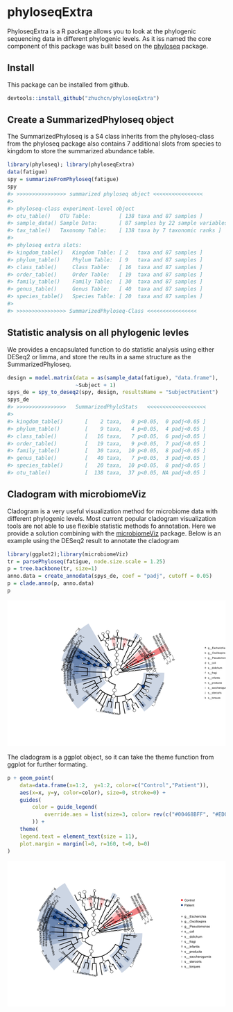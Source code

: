 <!-- README.md is generated from README.Rmd. Please edit that file -->
phyloseqExtra
=============

PhyloseqExtra is a R package allows you to look at the phylogenic sequencing data in different phylogenic levels. As it iss named the core component of this package was built based on the [phyloseq](http://bioconductor.org/packages/release/bioc/html/phyloseq.html) package.

Install
-------

This package can be installed from github.

``` r
devtools::install_github("zhuchcn/phyloseqExtra")
```

Create a SummarizedPhyloseq object
----------------------------------

The SummarizedPhyloseq is a S4 class inherits from the phyloseq-class from the phyloseq package also contains 7 additional slots from species to kingdom to store the summarized abundance table.

``` r
library(phyloseq); library(phyloseqExtra)
data(fatigue)
spy = summarizeFromPhyloseq(fatigue)
spy
#> >>>>>>>>>>>>>>>> summarized phyloseq object <<<<<<<<<<<<<<<<
#> 
#> phyloseq-class experiment-level object
#> otu_table()   OTU Table:         [ 138 taxa and 87 samples ]
#> sample_data() Sample Data:       [ 87 samples by 22 sample variables ]
#> tax_table()   Taxonomy Table:    [ 138 taxa by 7 taxonomic ranks ]
#> 
#> phyloseq extra slots:
#> kingdom_table()   Kingdom Table: [ 2   taxa and 87 samples ]
#> phylum_table()    Phylum Table:  [ 9   taxa and 87 samples ]
#> class_table()     Class Table:   [ 16  taxa and 87 samples ]
#> order_table()     Order Table:   [ 19  taxa and 87 samples ]
#> family_table()    Family Table:  [ 30  taxa and 87 samples ]
#> genus_table()     Genus Table:   [ 40  taxa and 87 samples ]
#> species_table()   Species Table: [ 20  taxa and 87 samples ]
#> 
#> >>>>>>>>>>>>>>>> SummarizedPhyloseq-Class <<<<<<<<<<<<<<<<
```

Statistic analysis on all phylogenic levles
-------------------------------------------

We provides a encapsulated function to do statistic analysis using either DESeq2 or limma, and store the reults in a same structure as the SummarizedPhyloseq.

``` r
design = model.matrix(data = as(sample_data(fatigue), "data.frame"),
                      ~Subject + 1)
spys_de = spy_to_deseq2(spy, design, resultsName = "SubjectPatient")
spys_de
#> >>>>>>>>>>>>>>>>   SummarizedPhyloStats   <<<<<<<<<<<<<<<<<<<
#> 
#> kingdom_table()       [    2 taxa,   0 p<0.05,  0 padj<0.05 ]
#> phylum_table()        [    9 taxa,   4 p<0.05,  4 padj<0.05 ]
#> class_table()         [   16 taxa,   7 p<0.05,  6 padj<0.05 ]
#> order_table()         [   19 taxa,   9 p<0.05,  7 padj<0.05 ]
#> family_table()        [   30 taxa,  10 p<0.05,  8 padj<0.05 ]
#> genus_table()         [   40 taxa,   7 p<0.05,  3 padj<0.05 ]
#> species_table()       [   20 taxa,  10 p<0.05,  8 padj<0.05 ]
#> otu_table()           [  138 taxa,  37 p<0.05, NA padj<0.05 ]
```

Cladogram with microbiomeViz
----------------------------

Cladogram is a very useful visualization method for microbiome data with different phylogenic levels. Most current popular cladogram visualization tools are not able to use flexible statistic methods fo annotation. Here we provide a solution combining with the [microbiomeViz](https://github.com/lch14forever/microbiomeViz) package. Below is an example using the DESeq2 result to annotate the cladogram

``` r
library(ggplot2);library(microbiomeViz)
tr = parsePhyloseq(fatigue, node.size.scale = 1.25)
p = tree.backbone(tr, size=1)
anno.data = create_annodata(spys_de, coef = "padj", cutoff = 0.05)
p = clade.anno(p, anno.data)
p
```

![](README-cladogram-1.png)

The cladogram is a ggplot object, so it can take the theme function from ggplot for further formating.

``` r
p + geom_point(
    data=data.frame(x=1:2,  y=1:2, color=c("Control","Patient")),
    aes(x=x, y=y, color=color), size=0, stroke=0) +
    guides(
        color = guide_legend(
            override.aes = list(size=3, color= rev(c("#00468BFF", "#ED0000FF")))
        )) +
    theme(
    legend.text = element_text(size = 11),
    plot.margin = margin(l=0, r=160, t=0, b=0)
)
```

![](README-cladogram-formated-1.png)

